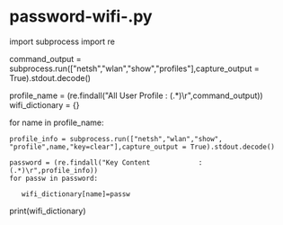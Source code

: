 # password-wifi-.py
import subprocess
import re

command_output = subprocess.run(["netsh","wlan","show","profiles"],capture_output = True).stdout.decode()

profile_name = (re.findall("All User Profile     : (.*)\r",command_output))
wifi_dictionary = {}

for name in profile_name:

    profile_info = subprocess.run(["netsh","wlan","show", "profile",name,"key=clear"],capture_output = True).stdout.decode()

    password = (re.findall("Key Content            : (.*)\r",profile_info))
    for passw in password:
       
       wifi_dictionary[name]=passw
print(wifi_dictionary)
